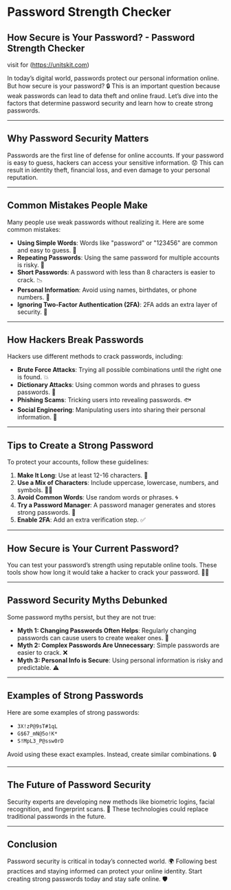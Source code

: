 # Password Strength Checker

## How Secure is Your Password? - Password Strength Checker 
visit for (https://unitskit.com)

In today’s digital world, passwords protect our personal information online. But how secure is your password? 🔒 This is an important question because weak passwords can lead to data theft and online fraud. Let’s dive into the factors that determine password security and learn how to create strong passwords.

---

## Why Password Security Matters

Passwords are the first line of defense for online accounts. If your password is easy to guess, hackers can access your sensitive information. 😟 This can result in identity theft, financial loss, and even damage to your personal reputation.

---

## Common Mistakes People Make

Many people use weak passwords without realizing it. Here are some common mistakes:

- **Using Simple Words**: Words like "password" or "123456" are common and easy to guess. 🚫  
- **Repeating Passwords**: Using the same password for multiple accounts is risky. 🔁  
- **Short Passwords**: A password with less than 8 characters is easier to crack. 📉  
- **Personal Information**: Avoid using names, birthdates, or phone numbers. 📅  
- **Ignoring Two-Factor Authentication (2FA)**: 2FA adds an extra layer of security. 🔐  

---

## How Hackers Break Passwords

Hackers use different methods to crack passwords, including:

- **Brute Force Attacks**: Trying all possible combinations until the right one is found. 💥  
- **Dictionary Attacks**: Using common words and phrases to guess passwords. 📖  
- **Phishing Scams**: Tricking users into revealing passwords. 🐟  
- **Social Engineering**: Manipulating users into sharing their personal information. 🧠  

---

## Tips to Create a Strong Password

To protect your accounts, follow these guidelines:

1. **Make It Long**: Use at least 12-16 characters. 📏  
2. **Use a Mix of Characters**: Include uppercase, lowercase, numbers, and symbols. 🔢🔠  
3. **Avoid Common Words**: Use random words or phrases. 🌀  
4. **Try a Password Manager**: A password manager generates and stores strong passwords. 💾  
5. **Enable 2FA**: Add an extra verification step. ✅  

---

## How Secure is Your Current Password?

You can test your password’s strength using reputable online tools. These tools show how long it would take a hacker to crack your password. 🧑‍💻  

---

## Password Security Myths Debunked

Some password myths persist, but they are not true:

- **Myth 1: Changing Passwords Often Helps**: Regularly changing passwords can cause users to create weaker ones. 🔄  
- **Myth 2: Complex Passwords Are Unnecessary**: Simple passwords are easier to crack. ❌  
- **Myth 3: Personal Info is Secure**: Using personal information is risky and predictable. ⚠️  

---

## Examples of Strong Passwords

Here are some examples of strong passwords:

- `3X!zP@9sT#1qL`  
- `G$67_mN@5o!K*`  
- `S!MpL3_P@ssw0rD`  

Avoid using these exact examples. Instead, create similar combinations. 🔒  

---

## The Future of Password Security

Security experts are developing new methods like biometric logins, facial recognition, and fingerprint scans. 🧬 These technologies could replace traditional passwords in the future.

---

## Conclusion

Password security is critical in today’s connected world. 🌍 Following best practices and staying informed can protect your online identity. Start creating strong passwords today and stay safe online. 🛡️
